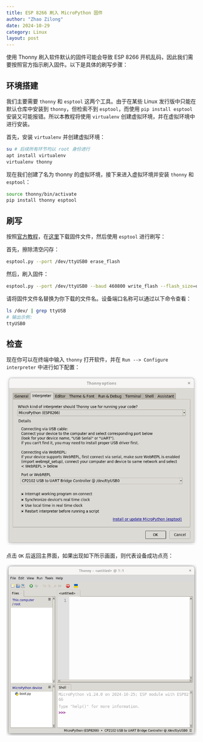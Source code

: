 ```yaml
---
title: ESP 8266 刷入 MicroPython 固件
author: "Zhao Zilong"
date: 2024-10-29
category: Linux
layout: post
---
```




使用 Thonny 刷入软件默认的固件可能会导致 ESP 8266 开机乱码，因此我们需要按照官方指示刷入固件。以下是具体的刷写步骤：

## 环境搭建

我们主要需要 `thonny` 和 `esptool` 这两个工具。由于在某些 Linux 发行版中只能在默认仓库中安装到 `thonny`，但检索不到 `esptool`，而使用 `pip install esptool` 安装又可能报错。所以本教程将使用 `virtualenv` 创建虚拟环境，并在虚拟环境中进行安装。

首先，安装 `virtualenv` 并创建虚拟环境：

```bash
su # 后续所有环节均以 root 身份进行
apt install virtualenv
virtualenv thonny
```

现在我们创建了名为 thonny 的虚拟环境，接下来进入虚拟环境并安装 `thonny` 和 `esptool`：

```bash
source thonny/bin/activate
pip install thonny esptool
```

## 刷写

按照[官方教程](https://docs.micropython.org/en/latest/esp8266/tutorial/intro.html#deploying-the-firmware)，在[这里](https://micropython.org/download/ESP8266_GENERIC/)下载固件文件，然后使用 `esptool` 进行刷写：

首先，擦除清空闪存：

```bash
esptool.py --port /dev/ttyUSB0 erase_flash
```

然后，刷入固件：

```bash
esptool.py --port /dev/ttyUSB0 --baud 460800 write_flash --flash_size=detect 0 esp8266-20170108-v1.8.7.bin
```

请将固件文件名替换为你下载的文件名。设备端口名称可以通过以下命令查看：

```bash
ls /dev/ | grep ttyUSB
# 输出示例:
ttyUSB0
```

## 检查

现在你可以在终端中输入 `thonny` 打开软件，并在 `Run --> Configure interpreter` 中进行如下配置：

![](/assets/images/thonny-run-inter.png)

点击 `OK` 后返回主界面，如果出现如下所示画面，则代表设备成功点亮：

![](/assets/images/thonny-main.png)

# 
